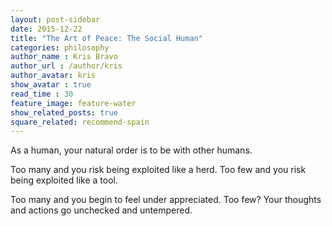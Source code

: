 ```yaml
---
layout: post-sidebar
date: 2015-12-22
title: "The Art of Peace: The Social Human"
categories: philosophy
author_name : Kris Bravo
author_url : /author/kris
author_avatar: kris
show_avatar : true
read_time : 30
feature_image: feature-water
show_related_posts: true
square_related: recommend-spain
---
```


As a human, your natural order is to be with other humans.

Too many and you risk being exploited like a herd. Too few and you risk being exploited like a tool.

Too many and you begin to feel under appreciated. Too few? Your thoughts and actions go unchecked and untempered.
